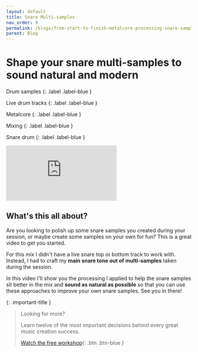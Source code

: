 ```yaml
---
layout: default
title: Snare Multi-samples
nav_order: 9
permalink: /blogs/from-start-to-finish-metalcore-processing-snare-samples
parent: Blog
---
```


# Shape your snare multi-samples to sound natural and modern

Drum samples
{: .label .label-blue }

Live drum tracks
{: .label .label-blue }

Metalcore
{: .label .label-blue }

Mixing
{: .label .label-blue }

Snare drum
{: .label .label-blue }

<div class="video-container">
  <iframe src="https://www.youtube-nocookie.com/embed/hDDBYN8Tq9c?rel=0" title="YouTube video player" frameborder="0" allow="accelerometer; autoplay; clipboard-write; encrypted-media; gyroscope; picture-in-picture" allowfullscreen></iframe>
</div>

## What's this all about?

Are you looking to polish up some snare samples you created during your session, or maybe create some samples on your own for fun? This is a great video to get you started.

For this mix I didn't have a live snare top or bottom track to work with. Instead, I had to craft my **main snare tone out of multi-samples** taken during the session.

In this video I'll show you the processing I applied to help the snare samples sit better in the mix and **sound as natural as possible** so that you can use these approaches to improve your own snare samples. See you in there!

{: .important-title }
> Looking for more?
>
> Learn twelve of the most important decisions behind every great music creation success.
>
> [Watch the free workshop](/workshop){: .btn .btn-blue }
